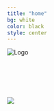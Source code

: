 ```yaml
---
title: "home"
bg: white
color: black
style: center
---
```


![Logo](https://github.com/WCSD6/TheGeeleyBlendedLearningSummit/blob/gh-pages/img/BlendedLearningSummit-02.png?raw=true)

<br><br><br><br>

<a href="http://www.greeleyschools.org">
   <img src="https://github.com/WCSD6/TheGeeleyBlendedLearningSummit/blob/gh-pages/img/Register.png?raw=true" target="_blank">
</a>

